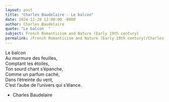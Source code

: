 ```yaml
---
layout: post
title: "Charles Baudelaire - Le balcon"
date: 2024-12-28 12:00:00 -0000
author: Charles Baudelaire
quote: "Le balcon  "
subject: French Romanticism and Nature (Early 19th century)
permalink: /French Romanticism and Nature (Early 19th century)/Charles Baudelaire/Charles Baudelaire - Le balcon
---
```


Le balcon  
Au murmure des feuilles,  
Comptant les étoiles,  
Ton sourd chant s’épanche,  
Comme un parfum caché,  
Dans l’étreinte du vent,  
C’est l’aube de l’univers qui s’élance.

- Charles Baudelaire

